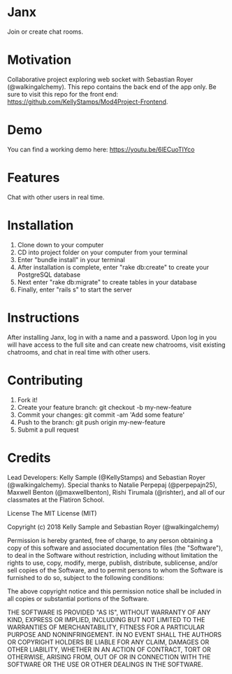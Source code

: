 # Janx
Join or create chat rooms.

# Motivation
Collaborative project exploring web socket with Sebastian Royer (@walkingalchemy). This repo contains the back end of the app only. Be sure to visit this repo for the front end: https://github.com/KellyStamps/Mod4Project-Frontend.

# Demo
You can find a working demo here: https://youtu.be/6lECuoTIYco

# Features
Chat with other users in real time.

# Installation
1. Clone down to your computer
2. CD into project folder on your computer from your terminal
3. Enter "bundle install" in your terminal
4. After installation is complete, enter "rake db:create" to create your PostgreSQL database
5. Next enter "rake db:migrate" to create tables in your database
6. Finally, enter "rails s" to start the server

# Instructions
After installing Janx, log in with a name and a password. Upon log in you will have access to the full site and can create new chatrooms, visit existing chatrooms, and chat in real time with other users.

# Contributing
1. Fork it!
2. Create your feature branch: git checkout -b my-new-feature
3. Commit your changes: git commit -am 'Add some feature'
4. Push to the branch: git push origin my-new-feature
5. Submit a pull request

# Credits
Lead Developers: Kelly Sample (@KellyStamps) and Sebastian Royer (@walkingalchemy). Special thanks to Natalie Perpepaj (@perpepajn25), Maxwell Benton (@maxwellbenton), Rishi Tirumala (@rishter), and all of our classmates at the Flatiron School.

License
The MIT License (MIT)

Copyright (c) 2018 Kelly Sample and Sebastian Royer (@walkingalchemy)

Permission is hereby granted, free of charge, to any person obtaining a copy of this software and associated documentation files (the "Software"), to deal in the Software without restriction, including without limitation the rights to use, copy, modify, merge, publish, distribute, sublicense, and/or sell copies of the Software, and to permit persons to whom the Software is furnished to do so, subject to the following conditions:

The above copyright notice and this permission notice shall be included in all copies or substantial portions of the Software.

THE SOFTWARE IS PROVIDED "AS IS", WITHOUT WARRANTY OF ANY KIND, EXPRESS OR IMPLIED, INCLUDING BUT NOT LIMITED TO THE WARRANTIES OF MERCHANTABILITY, FITNESS FOR A PARTICULAR PURPOSE AND NONINFRINGEMENT. IN NO EVENT SHALL THE AUTHORS OR COPYRIGHT HOLDERS BE LIABLE FOR ANY CLAIM, DAMAGES OR OTHER LIABILITY, WHETHER IN AN ACTION OF CONTRACT, TORT OR OTHERWISE, ARISING FROM, OUT OF OR IN CONNECTION WITH THE SOFTWARE OR THE USE OR OTHER DEALINGS IN THE SOFTWARE.
